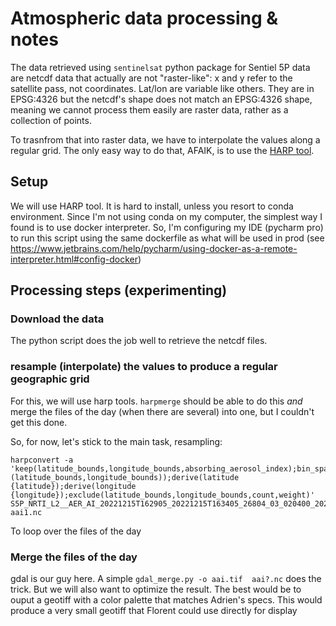 # Atmospheric data processing & notes
The data retrieved using `sentinelsat` python package for Sentiel 5P data are netcdf data that actually are not "raster-like": x and y refer to the satellite pass, not coordinates. Lat/lon are variable like others. They are in EPSG:4326 but the netcdf's shape does not match an EPSG:4326 shape, meaning we cannot process them easily are raster data, rather as a collection of points.

To trasnfrom that into raster data, we have to interpolate the values along a regular grid. The only easy way to do that, AFAIK, is to use the [HARP tool](https://stcorp.github.io/harp/doc/html/index.html).

## Setup
We will use HARP tool. It is hard to install, unless you resort to conda environment. Since I'm not using conda on my computer, the simplest way I found is to use docker interpreter. So, I'm configuring my IDE (pycharm pro) to run this script using the same dockerfile as what will be used in prod (see https://www.jetbrains.com/help/pycharm/using-docker-as-a-remote-interpreter.html#config-docker)

## Processing steps (experimenting)

### Download the data
The python script does the job well to retrieve the netcdf files.

### resample (interpolate) the values to produce a regular geographic grid
For this, we will use harp tools.
`harpmerge` should be able to do this *and* merge the files of the day (when there are several) into one, but I couldn't get this done.

So, for now, let's stick to the main task, resampling:
```
harpconvert -a 'keep(latitude_bounds,longitude_bounds,absorbing_aerosol_index);bin_spatial(241,1,0.025,281,-57,0.025);squash(time, (latitude_bounds,longitude_bounds));derive(latitude {latitude});derive(longitude {longitude});exclude(latitude_bounds,longitude_bounds,count,weight)' S5P_NRTI_L2__AER_AI_20221215T162905_20221215T163405_26804_03_020400_20221215T170746.nc aai1.nc
```
To loop over the files of the day

### Merge the files of the day
gdal is our guy here. A simple `gdal_merge.py -o aai.tif  aai?.nc` does the trick. But we will also want to optimize the result. The best would be to ouput a geotiff with a color palette that matches Adrien's specs. This would produce a very small geotiff that Florent could use directly for display

